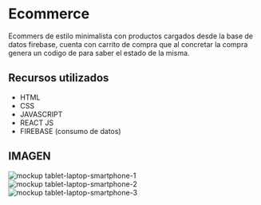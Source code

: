 # Ecommerce

Ecommers de estilo minimalista con productos cargados desde la base de datos firebase, cuenta con carrito de compra que al concretar la compra genera un codigo de para saber el estado de la misma.

## Recursos utilizados

- HTML
- CSS
- JAVASCRIPT
- REACT JS 
- FIREBASE (consumo de datos)


## IMAGEN
![mockup tablet-laptop-smartphone-1](https://user-images.githubusercontent.com/95658189/206040315-ee69a8e9-773a-4016-a058-0802fb5d7a89.jpg)
![mockup tablet-laptop-smartphone-2](https://user-images.githubusercontent.com/95658189/206040381-dee96a21-68b3-491b-8327-b2b73c5ddcf9.jpg)
![mockup tablet-laptop-smartphone-3](https://user-images.githubusercontent.com/95658189/206040394-35e17e2f-3642-476d-a051-f79c1ee3c2fe.jpg)
